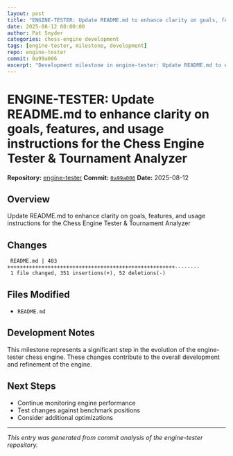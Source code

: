 ```yaml
---
layout: post
title: "ENGINE-TESTER: Update README.md to enhance clarity on goals, features, and usage instructions for the Chess Engine Tester & Tournament Analyzer"
date: 2025-08-12 00:00:00 
author: Pat Snyder
categories: chess-engine development
tags: [engine-tester, milestone, development]
repo: engine-tester
commit: 0a99a006
excerpt: "Development milestone in engine-tester: Update README.md to enhance clarity on goals, features, and usage instructions for the Chess Engine Tester & Tournament Analyzer"
---
```


# ENGINE-TESTER: Update README.md to enhance clarity on goals, features, and usage instructions for the Chess Engine Tester & Tournament Analyzer

**Repository:** [engine-tester](https://github.com/pssnyder/engine-tester)
**Commit:** [`0a99a006`](https://github.com/pssnyder/engine-tester/commit/0a99a0068b4ad279ea17f0c2588f0977a45c778f)
**Date:** 2025-08-12

## Overview

Update README.md to enhance clarity on goals, features, and usage instructions for the Chess Engine Tester & Tournament Analyzer

## Changes

```
 README.md | 403 ++++++++++++++++++++++++++++++++++++++++++++++++++++++--------
 1 file changed, 351 insertions(+), 52 deletions(-)
```

## Files Modified

- `README.md`

## Development Notes

This milestone represents a significant step in the evolution of the engine-tester chess engine. These changes contribute to the overall development and refinement of the engine.

## Next Steps

- Continue monitoring engine performance
- Test changes against benchmark positions
- Consider additional optimizations

---

*This entry was generated from commit analysis of the engine-tester repository.*
